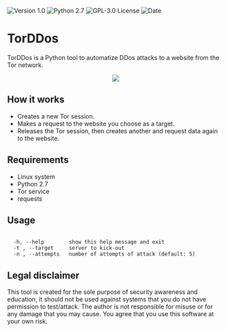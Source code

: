 ![[Version 1.0](https://github.com/R3nt0n)](http://img.shields.io/badge/version-v1.0-orange.svg)
![[Python 2.7](https://github.com/R3nt0n)](http://img.shields.io/badge/python-2.7-blue.svg)
![[GPL-3.0 License](https://github.com/R3nt0n)](https://img.shields.io/badge/license-GPL%203.0-brightgreen.svg)
![[Date](https://github.com/R3nt0n)](http://img.shields.io/badge/date-14/07/2019-yellow.svg)


# TorDDos
TorDDos is a Python tool to automatize DDos attacks to a website from the Tor network.
  
<p align="center"><img src="https://github.com/R3nt0n/torDDos/blob/master/img/torddos.png" /></p>


## How it works
+ Creates a new Tor session.
+ Makes a request to the website you choose as a target.
+ Releases the Tor session, then creates another and request data again to the website.


## Requirements
+ Linux system
+ Python 2.7
+ Tor service
+ requests


## Usage
```

  -h, --help        show this help message and exit
  -t , --target     server to kick-out
  -n , --attempts   number of attempts of attack (default: 5)

```


## Legal disclaimer
This tool is created for the sole purpose of security awareness and education, it should not be used against systems that you do not have permission to test/attack. The author is not responsible for misuse or for any damage that you may cause. You agree that you use this software at your own risk.